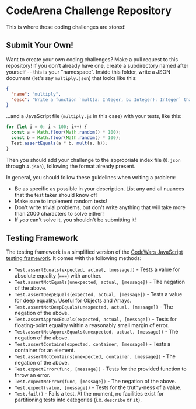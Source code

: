 # CodeArena Challenge Repository
This is where those coding challenges are stored!

## Submit Your Own!
Want to create your own coding challenges? Make a pull request to this repository! If you don't already have one, create a subdirectory named after yourself -- this is your "namespace". Inside this folder, write a JSON document (let's say `multiply.json`) that looks like this:
```json
{
  "name": "multiply",
  "desc": "Write a function `mult(a: Integer, b: Integer): Integer` that multiplies two integers and returns the result."
}
```
...and a JavaScript file (`multiply.js` in this case) with your tests, like this:
```js
for (let i = 0; i < 100; i++) {
  const a = Math.floor(Math.random() * 100);
  const b = Math.floor(Math.random() * 100);
  Test.assertEquals(a * b, mult(a, b));
}
```
Then you should add your challenge to the appropriate index file (`0.json` through `4.json`), following the format already present.

In general, you should follow these guidelines when writing a problem:
* Be as specific as possible in your description. List any and all nuances that the test taker should know of!
* Make sure to implement random tests!
* Don't write trivial problems, but don't write anything that will take more than 2000 characters to solve either!
* If *you* can't solve it, you shouldn't be submitting it!

## Testing Framework
The testing framework is a simplified version of the [CodeWars JavaScript testing framework](https://github.com/Codewars/codewars.com/wiki/Codewars-JavaScript-Test-Framework). It comes with the following methods:
* `Test.assertEquals(expected, actual, [message])` - Tests a value for absolute equality (`===`) with another.
* `Test.assertNotEquals(unexpected, actual, [message])` - The negation of the above.
* `Test.assertDeepEquals(expected, actual, [message])` - Tests a value for deep equality. Useful for Objects and Arrays.
* `Test.assertNotDeepEquals(unexpected, actual, [message])` - The negation of the above.
* `Test.assertApproxEquals(expected, actual, [message])` - Tests for floating-point equality within a reasonably small margin of error.
* `Test.assertNotApproxEquals(unexpected, actual, [message])` - The negation of the above.
* `Test.assertContains(expected, container, [message])` - Tests a container for an element.
* `Test.assertNotContains(unexpected, container, [message])` - The negation of the above.
* `Test.expectError(func, [message])` - Tests for the provided function to throw an error.
* `Test.expectNoError(func, [message])` - The negation of the above.
* `Test.expect(value, [message])` - Tests for the truthy-ness of a value.
* `Test.fail()` - Fails a test.
At the moment, no facilities exist for partitioning tests into categories (i.e. `describe` or `it`).
